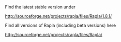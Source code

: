 Find the latest stable version under

http://sourceforge.net/projects/rapla/files/Rapla/1.8.1/

Find all versions of Rapla (including beta versions) here

http://sourceforge.net/projects/rapla/files/Rapla/